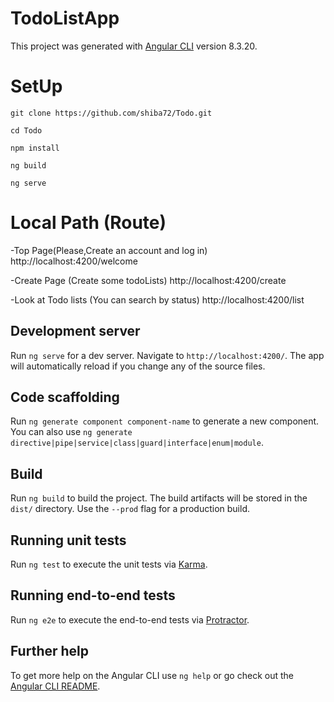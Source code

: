 # TodoListApp

This project was generated with [Angular CLI](https://github.com/angular/angular-cli) version 8.3.20.

# SetUp

 `git clone https://github.com/shiba72/Todo.git `
 
 `cd Todo `
 
 `npm install`
 
 `ng build`
 
 `ng serve`

# Local Path (Route) 
-Top Page(Please,Create an account and log in)
http://localhost:4200/welcome

-Create Page (Create some todoLists)
http://localhost:4200/create

-Look at Todo lists (You can search by status) 
http://localhost:4200/list

## Development server

Run `ng serve` for a dev server. Navigate to `http://localhost:4200/`. The app will automatically reload if you change any of the source files.

## Code scaffolding

Run `ng generate component component-name` to generate a new component. You can also use `ng generate directive|pipe|service|class|guard|interface|enum|module`.

## Build

Run `ng build` to build the project. The build artifacts will be stored in the `dist/` directory. Use the `--prod` flag for a production build.

## Running unit tests

Run `ng test` to execute the unit tests via [Karma](https://karma-runner.github.io).

## Running end-to-end tests

Run `ng e2e` to execute the end-to-end tests via [Protractor](http://www.protractortest.org/).

## Further help

To get more help on the Angular CLI use `ng help` or go check out the [Angular CLI README](https://github.com/angular/angular-cli/blob/master/README.md).
